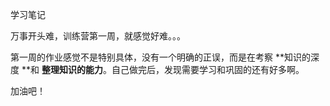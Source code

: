 学习笔记



万事开头难，训练营第一周，就感觉好难。。。



第一周的作业感觉不是特别具体，没有一个明确的正误，而是在考察 **知识的深度 **和 **整理知识的能力**。自己做完后，发现需要学习和巩固的还有好多啊。



加油吧！